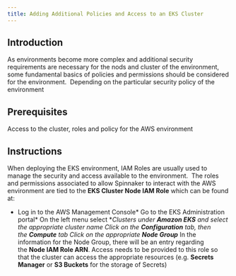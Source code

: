 ```yaml
---
title: Adding Additional Policies and Access to an EKS Cluster
---
```


## Introduction
As environments become more complex and additional security requirements are necessary for the nods and cluster of the environment, some fundamental basics of policies and permissions should be considered for the environment. 
Depending on the particular security policy of the environment

## Prerequisites
Access to the cluster, roles and policy for the AWS environment

## Instructions
When deploying the EKS environment, IAM Roles are usually used to manage the security and access available to the environment.  The roles and permissions associated to allow Spinnaker to interact with the AWS environment are tied to the **EKS Cluster Node IAM Role** which can be found at:
* Log in to the AWS Management Console* Go to the EKS Administration portal* On the left menu select **Clusters **under **Amazon EKS** and select the appropriate cluster name* Click on the **Configuration** tab, then the **Compute** tab* Click on the appropriate **Node Group*** In the information for the Node Group, there will be an entry regarding the **Node IAM Role ARN**. Access needs to be provided to this role so that the cluster can access the appropriate resources (e.g. **Secrets Manager** or **S3 Buckets** for the storage of Secrets)

